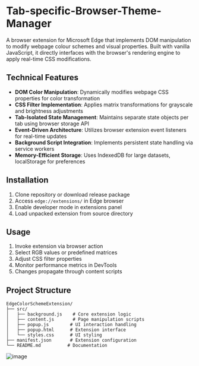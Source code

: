 # Tab-specific-Browser-Theme-Manager
A browser extension for Microsoft Edge that implements DOM manipulation to modify webpage colour schemes and visual properties. Built with vanilla JavaScript, it directly interfaces with the browser's rendering engine to apply real-time CSS modifications.

## Technical Features

- **DOM Color Manipulation**: Dynamically modifies webpage CSS properties for color transformation
- **CSS Filter Implementation**: Applies matrix transformations for grayscale and brightness adjustments
- **Tab-Isolated State Management**: Maintains separate state objects per tab using browser storage API
- **Event-Driven Architecture**: Utilizes browser extension event listeners for real-time updates
- **Background Script Integration**: Implements persistent state handling via service workers
- **Memory-Efficient Storage**: Uses IndexedDB for large datasets, localStorage for preferences

## Installation

1. Clone repository or download release package
2. Access `edge://extensions/` in Edge browser
3. Enable developer mode in extensions panel
4. Load unpacked extension from source directory

## Usage

1. Invoke extension via browser action
2. Select RGB values or predefined matrices
3. Adjust CSS filter properties
4. Monitor performance metrics in DevTools
5. Changes propagate through content scripts

## Project Structure

```
EdgeColorSchemeExtension/
├── src/
│   ├── background.js    # Core extension logic
│   ├── content.js       # Page manipulation scripts
│   ├── popup.js        # UI interaction handling
│   ├── popup.html      # Extension interface
│   └── styles.css      # UI styling
├── manifest.json       # Extension configuration
└── README.md          # Documentation
```
![image](https://github.com/user-attachments/assets/202d42fc-2172-4926-863b-ba58035963d2)
